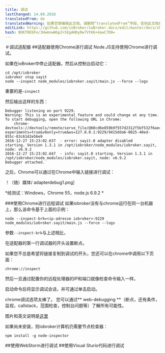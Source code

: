 ```yaml
---
title: 调试
lastChanged: 14.09.2018
translatedFrom: de
translatedWarning: 如果您想编辑此文档，请删除“translatedFrom”字段，否则此文档将再次自动翻译
editLink: https://github.com/ioBroker/ioBroker.docs/edit/master/docs/zh-cn/dev/adapterdebug.md
hash: BOKT0EbFe/3HwmnwWGpZ+5EgAHDyRw7VtK6+4awC7D0=
---
```

＃调试适配器
##适配器使用Chrome进行调试
Node.JS支持使用Chrome进行调试。

如果在ioBroker中停止适配器，然后从控制台启动它：

```
cd /opt/iobroker
iobroker stop sayit
node --inspect node_modules/iobroker.sayit/main.js --force --logs
```

重要的是`–inspect`

然后输出这样的东西：

```
Debugger listening on port 9229.
Warning: This is an experimental feature and could change at any time.
To start debugging, open the following URL in Chrome:
    chrome-devtools://devtools/remote/serve_file/@60cd6e859b9f557d2312f5bf532f6aec5f284980/inspector.html?experiments=true&v8only=true&ws=127.0.0.1:9229/9415dda6-0825-40ed-855c-83c6142e56e9
2016-12-27 15:23:02.637  - error: sayit.0 adapter disabled
starting. Version 1.3.1 in /opt/iobroker/node_modules/iobroker.sayit, node: v6.9.2
2016-12-27 15:23:02.647  - info: sayit.0 starting. Version 1.3.1 in /opt/iobroker/node_modules/iobroker.sayit, node: v6.9.2
Debugger attached.
```

之后，Chrome可以通过在Chrome中输入链接进行调试：

！（铬）媒体/ adapterdebug1.png]

*经测试：Windows，Chrome 55，node.js 6.9.2 *

###使用Chrome进行远程调试
如果iobroker没有与chrome运行在同一台机器上，那么该命令基于上面的示例：

```
node --inspect-brk=<ip-adresse iobroker>:9229 node_modules/iobroker.sayit/main.js --force --logs
```

参数`--inspect-brk`与上述相比，

在适配器的第一行调试器的开头设置断点。

如果您不总是希望将链接复制到调试的开头，您还可以在chrome中调用以下页面：

```
chrome://inspect
```

然后一旦通过配置你的远程处理器的IP和端口就像检查命令输入一样。

启动命令后将显示调试会话，并可通过单击启动。

chrome调试选项太棒了。
您可以通过** web-debugging **（断点，还有条件，监视，callstack，范围检查，控制台问题等）了解所有可能性。

图片和英文说明是[这里](https://software.intel.com/en-us/xdk/articles/using-chrome-devtools-to-debug-your-remote-iot-nodejs-application)

如果尚未安装，则iobroker计算机仍需要节点检查器：

```
npm install -g node-inspector
```

##使用WebStorm进行调试
##使用Visual Sturio代码进行调试